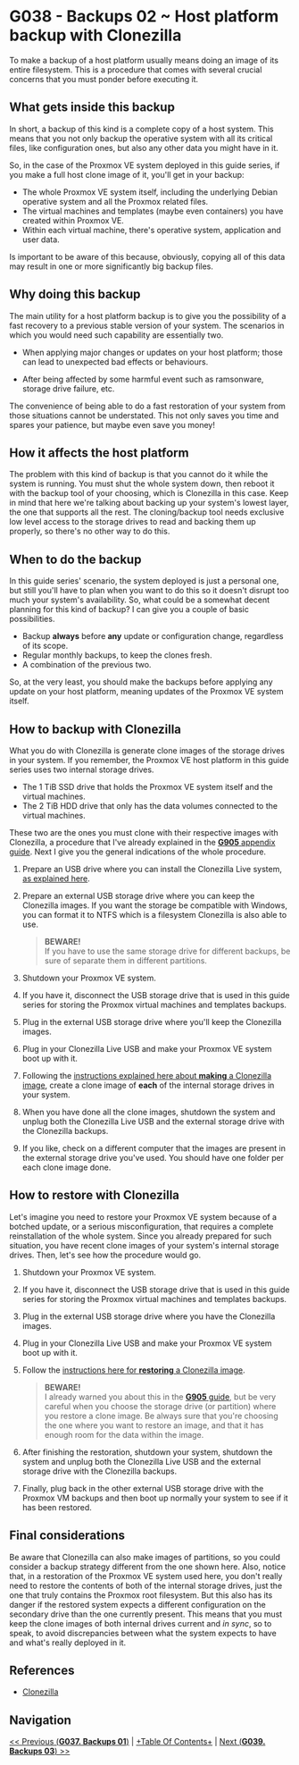 # G038 - Backups 02 ~ Host platform backup with Clonezilla

To make a backup of a host platform usually means doing an image of its entire filesystem. This is a procedure that comes with several crucial concerns that you must ponder before executing it.

## What gets inside this backup

In short, a backup of this kind is a complete copy of a host system. This means that you not only backup the operative system with all its critical files, like configuration ones, but also any other data you might have in it.

So, in the case of the Proxmox VE system deployed in this guide series, if you make a full host clone image of it, you'll get in your backup:

- The whole Proxmox VE system itself, including the underlying Debian operative system and all the Proxmox related files.
- The virtual machines and templates (maybe even containers) you have created within Proxmox VE.
- Within each virtual machine, there's operative system, application and user data.

Is important to be aware of this because, obviously, copying all of this data may result in one or more significantly big backup files.

## Why doing this backup

The main utility for a host platform backup is to give you the possibility of a fast recovery to a previous stable version of your system. The scenarios in which you would need such capability are essentially two.

- When applying major changes or updates on your host platform; those can lead to unexpected bad effects or behaviours.

- After being affected by some harmful event such as ramsonware, storage drive failure, etc.

The convenience of being able to do a fast restoration of your system from those situations cannot be understated. This not only saves you time and spares your patience, but maybe even save you money!

## How it affects the host platform

The problem with this kind of backup is that you cannot do it while the system is running. You must shut the whole system down, then reboot it with the backup tool of your choosing, which is Clonezilla in this case. Keep in mind that here we're talking about backing up your system's lowest layer, the one that supports all the rest. The cloning/backup tool needs exclusive low level access to the storage drives to read and backing them up properly, so there's no other way to do this.

## When to do the backup

In this guide series' scenario, the system deployed is just a personal one, but still you'll have to plan when you want to do this so it doesn't disrupt too much your system's availability. So, what could be a somewhat decent planning for this kind of backup? I can give you a couple of basic possibilities.

- Backup **always** before **any** update or configuration change, regardless of its scope.
- Regular monthly backups, to keep the clones fresh.
- A combination of the previous two.

So, at the very least, you should make the backups before applying any update on your host platform, meaning updates of the Proxmox VE system itself.

## How to backup with Clonezilla

What you do with Clonezilla is generate clone images of the storage drives in your system. If you remember, the Proxmox VE host platform in this guide series uses two internal storage drives.

- The 1 TiB SSD drive that holds the Proxmox VE system itself and the virtual machines.
- The 2 TiB HDD drive that only has the data volumes connected to the virtual machines.

These two are the ones you must clone with their respective images with Clonezilla, a procedure that I've already explained in the [**G905** appendix guide](G905%20-%20Appendix%2005%20~%20Cloning%20storage%20drives%20with%20Clonezilla.md). Next I give you the general indications of the whole procedure.

1. Prepare an USB drive where you can install the Clonezilla Live system, [as explained here](G905%20-%20Appendix%2005%20~%20Cloning%20storage%20drives%20with%20Clonezilla.md#preparing-the-clonezilla-live-usb).

2. Prepare an external USB storage drive where you can keep the Clonezilla images. If you want the storage be compatible with Windows, you can format it to NTFS which is a filesystem Clonezilla is also able to use.

    > **BEWARE!**  
    > If you have to use the same storage drive for different backups, be sure of separate them in different partitions.

3. Shutdown your Proxmox VE system.

4. If you have it, disconnect the USB storage drive that is used in this guide series for storing the Proxmox virtual machines and templates backups.

5. Plug in the external USB storage drive where you'll keep the Clonezilla images.

6. Plug in your Clonezilla Live USB and make your Proxmox VE system boot up with it.

7. Following the [instructions explained here about **making** a Clonezilla image](G905%20-%20Appendix%2005%20~%20Cloning%20storage%20drives%20with%20Clonezilla.md#cloning-a-storage-drive-with-clonezilla), create a clone image of **each** of the internal storage drives in your system.

8. When you have done all the clone images, shutdown the system and unplug both the Clonezilla Live USB and the external storage drive with the Clonezilla backups.

9. If you like, check on a different computer that the images are present in the external storage drive you've used. You should have one folder per each clone image done.

## How to restore with Clonezilla

Let's imagine you need to restore your Proxmox VE system because of a botched update, or a serious misconfiguration, that requires a complete reinstallation of the whole system. Since you already prepared for such situation, you have recent clone images of your system's internal storage drives. Then, let's see how the procedure would go.

1. Shutdown your Proxmox VE system.

2. If you have it, disconnect the USB storage drive that is used in this guide series for storing the Proxmox virtual machines and templates backups.

3. Plug in the external USB storage drive where you have the Clonezilla images.

4. Plug in your Clonezilla Live USB and make your Proxmox VE system boot up with it.

5. Follow the [instructions here for **restoring** a Clonezilla image](G905%20-%20Appendix%2005%20~%20Cloning%20storage%20drives%20with%20Clonezilla.md#restoring-a-clonezilla-image).

    > **BEWARE!**  
    > I already warned you about this in the [**G905** guide](G905%20-%20Appendix%2005%20~%20Cloning%20storage%20drives%20with%20Clonezilla.md#restoring-a-clonezilla-image), but be very careful when you choose the storage drive (or partition) where you restore a clone image. Be always sure that you're choosing the one where you want to restore an image, and that it has enough room for the data within the image.

6. After finishing the restoration, shutdown your system, shutdown the system and unplug both the Clonezilla Live USB and the external storage drive with the Clonezilla backups.

7. Finally, plug back in the other external USB storage drive with the Proxmox VM backups and then boot up normally your system to see if it has been restored.

## Final considerations

Be aware that Clonezilla can also make images of partitions, so you could consider a backup strategy different from the one shown here. Also, notice that, in a restoration of the Proxmox VE system used here, you don't really need to restore the contents of both of the internal storage drives, just the one that truly contains the Proxmox root filesystem. But this also has its danger if the restored system expects a different configuration on the secondary drive than the one currently present. This means that you must keep the clone images of both internal drives current and _in sync_, so to speak, to avoid discrepancies between what the system expects to have and what's really deployed in it.

## References

- [Clonezilla](https://clonezilla.org/)

## Navigation

[<< Previous (**G037. Backups 01**)](G037%20-%20Backups%2001%20~%20Considerations.md) | [+Table Of Contents+](G000%20-%20Table%20Of%20Contents.md) | [Next (**G039. Backups 03**) >>](G039%20-%20Backups%2003%20~%20Proxmox%20VE%20backup%20job.md)
